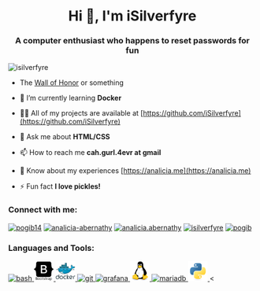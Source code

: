 <h1 align="center">Hi 👋, I'm iSilverfyre</h1>
<h3 align="center">A computer enthusiast who happens to reset passwords for fun</h3>

<p align="left"> <img src="https://komarev.com/ghpvc/?username=isilverfyre&label=Profile%20views&color=0e75b6&style=flat" alt="isilverfyre" /> </p>

- The [Wall of Honor](https://www.credly.com/users/analicia-abernathy/badges) or something

- 🌱 I’m currently learning **Docker**

- 👨‍💻 All of my projects are available at [https://github.com/iSilverfyre](https://github.com/iSilverfyre)

- 💬 Ask me about **HTML/CSS**

- 📫 How to reach me **cah.gurl.4evr at gmail**

- 📄 Know about my experiences [https://analicia.me](https://analicia.me)

- ⚡ Fun fact **I love pickles!**

<h3 align="left">Connect with me:</h3>
<p align="left">
<a href="https://twitter.com/pogib14" target="blank"><img align="center" src="https://raw.githubusercontent.com/rahuldkjain/github-profile-readme-generator/master/src/images/icons/Social/twitter.svg" alt="pogib14" height="30" width="40" /></a>
<a href="https://linkedin.com/in/analicia-abernathy" target="blank"><img align="center" src="https://raw.githubusercontent.com/rahuldkjain/github-profile-readme-generator/master/src/images/icons/Social/linked-in-alt.svg" alt="analicia-abernathy" height="30" width="40" /></a>
<a href="https://fb.com/analicia.abernathy" target="blank"><img align="center" src="https://raw.githubusercontent.com/rahuldkjain/github-profile-readme-generator/master/src/images/icons/Social/facebook.svg" alt="analicia.abernathy" height="30" width="40" /></a>
<a href="https://instagram.com/isilverfyre" target="blank"><img align="center" src="https://raw.githubusercontent.com/rahuldkjain/github-profile-readme-generator/master/src/images/icons/Social/instagram.svg" alt="isilverfyre" height="30" width="40" /></a>
<a href="https://www.youtube.com/c/pogib" target="blank"><img align="center" src="https://raw.githubusercontent.com/rahuldkjain/github-profile-readme-generator/master/src/images/icons/Social/youtube.svg" alt="pogib" height="30" width="40" /></a>
</p>

<h3 align="left">Languages and Tools:</h3>
<p align="left"> <a href="https://www.gnu.org/software/bash/" target="_blank" rel="noreferrer"> <img src="https://www.vectorlogo.zone/logos/gnu_bash/gnu_bash-icon.svg" alt="bash" width="40" height="40"/> </a> <a href="https://getbootstrap.com" target="_blank" rel="noreferrer"> <img src="https://raw.githubusercontent.com/devicons/devicon/master/icons/bootstrap/bootstrap-plain-wordmark.svg" alt="bootstrap" width="40" height="40"/> </a> <a href="https://www.docker.com/" target="_blank" rel="noreferrer"> <img src="https://raw.githubusercontent.com/devicons/devicon/master/icons/docker/docker-original-wordmark.svg" alt="docker" width="40" height="40"/> </a> <a href="https://git-scm.com/" target="_blank" rel="noreferrer"> <img src="https://www.vectorlogo.zone/logos/git-scm/git-scm-icon.svg" alt="git" width="40" height="40"/> </a> <a href="https://grafana.com" target="_blank" rel="noreferrer"> <img src="https://www.vectorlogo.zone/logos/grafana/grafana-icon.svg" alt="grafana" width="40" height="40"/> </a> <a href="https://www.linux.org/" target="_blank" rel="noreferrer"> <img src="https://raw.githubusercontent.com/devicons/devicon/master/icons/linux/linux-original.svg" alt="linux" width="40" height="40"/> </a> <a href="https://mariadb.org/" target="_blank" rel="noreferrer"> <img src="https://www.vectorlogo.zone/logos/mariadb/mariadb-icon.svg" alt="mariadb" width="40" height="40"/> </a> <a href="https://www.python.org" target="_blank" rel="noreferrer"> <img src="https://raw.githubusercontent.com/devicons/devicon/master/icons/python/python-original.svg" alt="python" width="40" height="40"/> </a> <
